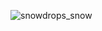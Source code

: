 ![snowdrops_snow](/https://user-images.githubusercontent.com/66732694/131876370-910bafb3-5b90-487f-a217-a8f990def05a.jpg)

